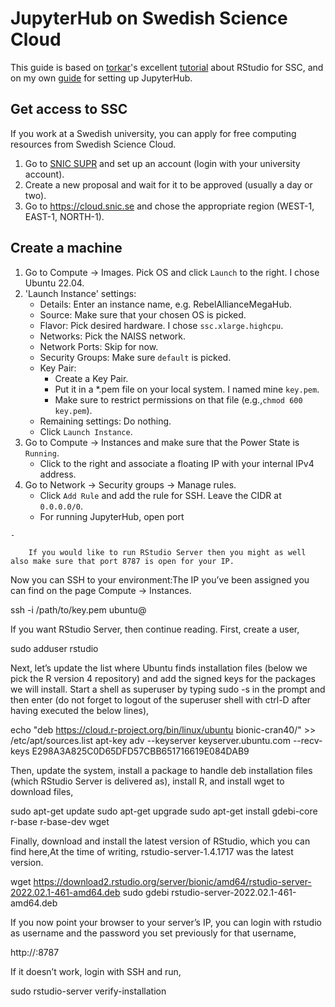 # JupyterHub on Swedish Science Cloud

This guide is based on [torkar](https://github.com/torkar)'s excellent [tutorial](https://torkar.github.io/comp.html) about RStudio for SSC, and on my own [guide](https://github.com/simonlindgren/jupyterhub-setup) for setting up JupyterHub.

## Get access to SSC

If you work at a Swedish university, you can apply for free computing resources from Swedish Science Cloud.

1.  Go to [SNIC SUPR](https://supr.snic.se/) and set up an account (login with your university account).
2.  Create a new proposal and wait for it to be approved (usually a day or two).
3.  Go to https://cloud.snic.se and chose the appropriate region (WEST-1, EAST-1, NORTH-1).

## Create a machine

1. Go to Compute → Images. Pick OS and click `Launch` to the right. I chose Ubuntu 22.04.
2. 'Launch Instance' settings:
    - Details: Enter an instance name, e.g. RebelAllianceMegaHub.
    - Source: Make sure that your chosen OS is picked.
    - Flavor: Pick desired hardware. I chose `ssc.xlarge.highcpu`.
    - Networks: Pick the NAISS network.
    - Network Ports: Skip for now.
    - Security Groups: Make sure `default` is picked.
    - Key Pair:
        - Create a Key Pair.
        - Put it in a *.pem file on your local system. I named mine `key.pem`.
        - Make sure to restrict permissions on that file (e.g.,`chmod 600 key.pem`).
    - Remaining settings: Do nothing.
    - Click `Launch Instance`.
  3. Go to Compute → Instances and make sure that the Power State is `Running`.
        - Click to the right and associate a floating IP with your internal IPv4 address.
  5. Go to Network → Security groups → Manage rules.
        - Click `Add Rule` and add the rule for SSH. Leave the CIDR at `0.0.0.0/0`.
        - For running JupyterHub, open port 

    - 
  
        If you would like to run RStudio Server then you might as well also make sure that port 8787 is open for your IP.

Now you can SSH to your environment:The IP you’ve been assigned you can find on the page Compute → Instances.

            
ssh -i /path/to/key.pem ubuntu@<server-ip>

          

If you want RStudio Server, then continue reading. First, create a user,

            

sudo adduser rstudio
            

          

Next, let’s update the list where Ubuntu finds installation files (below we pick the R version 4 repository) and add the signed keys for the packages we will install. Start a shell as superuser by typing sudo -s in the prompt and then enter (do not forget to logout of the superuser shell with ctrl-D after having executed the below lines),

            

echo "deb https://cloud.r-project.org/bin/linux/ubuntu bionic-cran40/" >> /etc/apt/sources.list
apt-key adv --keyserver keyserver.ubuntu.com --recv-keys E298A3A825C0D65DFD57CBB651716619E084DAB9

            

          

Then, update the system, install a package to handle deb installation files (which RStudio Server is delivered as), install R, and install wget to download files,

            

sudo apt-get update
sudo apt-get upgrade
sudo apt-get install gdebi-core r-base r-base-dev wget
            

          

Finally, download and install the latest version of RStudio, which you can find here,At the time of writing, rstudio-server-1.4.1717 was the latest version.

            

wget https://download2.rstudio.org/server/bionic/amd64/rstudio-server-2022.02.1-461-amd64.deb
sudo gdebi rstudio-server-2022.02.1-461-amd64.deb
            

          

If you now point your browser to your server’s IP, you can login with rstudio as username and the password you set previously for that username,

            
http://<server-ip>:8787

          

If it doesn’t work, login with SSH and run,

          
sudo rstudio-server verify-installation

         


